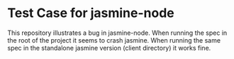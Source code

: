 # Test Case for jasmine-node
This repository illustrates a bug in jasmine-node.
When running the spec in the root of the project it seems to crash jasmine.
When running the same spec in the standalone jasmine version (client directory) it works fine.
